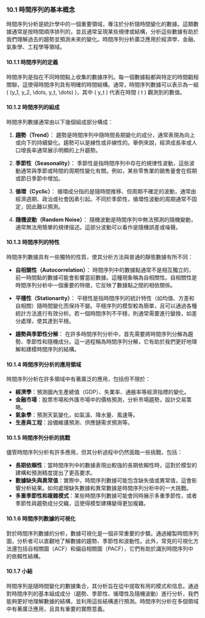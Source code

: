 ### 10.1 時間序列的基本概念

時間序列分析是統計學中的一個重要領域，專注於分析隨時間變化的數據。這類數據通常是按時間順序排列的，並且通常呈現某些規律或結構，分析這些數據有助於我們理解過去的趨勢並預測未來的變化。時間序列分析廣泛應用於經濟學、金融、氣象學、工程學等領域。

#### 10.1.1 時間序列的定義

時間序列是指在不同時間點上收集的數據序列。每一個數據點都與特定的時間戳相關聯，這使得時間序列具有明確的時間結構。通常，時間序列數據可以表示為一組 \( (y_1, y_2, \dots, y_t, \dots) \)，其中 \( y_t \) 代表在時間 \( t \) 觀測到的數值。

#### 10.1.2 時間序列的組成

時間序列數據通常由以下幾個組成部分構成：

1. **趨勢（Trend）**：
   趨勢是時間序列中隨時間長期變化的成分，通常表現為向上或向下的持續變化。趨勢可以是線性或非線性的。舉例來說，經濟成長率或人口增長率通常展示明顯的上升趨勢。

2. **季節性（Seasonality）**：
   季節性是指時間序列中存在的規律性波動，這些波動通常與季節或時間的周期性變化有關。例如，某些零售業的銷售量會在假期或節日季節中增加。

3. **循環（Cyclic）**：
   循環成分指的是隨時間推移、但周期不確定的波動，通常由經濟週期、政治或社會因素引起。不同於季節性，循環性波動的周期通常不固定，因此難以預測。

4. **隨機波動（Random Noise）**：
   隨機波動是時間序列中無法預測的隨機變動，通常無法用簡單的規律描述。這部分波動可以看作是隨機誤差或噪聲。

#### 10.1.3 時間序列的特性

時間序列數據具有一些獨特的性質，使其分析方法與普通的靜態數據有所不同：

- **自相關性（Autocorrelation）**：
  時間序列中的數據點通常不是相互獨立的，前一時間點的數據可能會影響當前數據。這種現象稱為自相關性。自相關性是時間序列分析中一個重要的特徵，它反映了數據點之間的相依關係。
  
- **平穩性（Stationarity）**：
  平穩性是指時間序列的統計特性（如均值、方差和自相關）隨時間變化而保持不變。平穩序列的模型較為簡單，且可以通過各種統計方法進行有效分析。若一個時間序列不平穩，則通常需要進行變換，如差分處理，使其達到平穩。

- **趨勢與季節性分解**：
  在許多時間序列分析中，首先需要將時間序列分解為趨勢、季節性和隨機成分。這一過程稱為時間序列分解，它有助於我們更好地理解和建模時間序列的結構。

#### 10.1.4 時間序列分析的應用領域

時間序列分析在許多領域中有著廣泛的應用，包括但不限於：

- **經濟學**：預測國內生產總值（GDP）、失業率、通脹率等經濟指標的變化。
- **金融市場**：股票市場和外匯市場中的價格預測，分析市場趨勢，設計交易策略。
- **氣象學**：預測天氣變化，如氣溫、降水量、風速等。
- **生產與工程**：設備維護預測、供應鏈需求預測等。

#### 10.1.5 時間序列分析的挑戰

儘管時間序列分析有許多應用，但其分析過程中仍然面臨一些挑戰，包括：

- **長期依賴性**：當時間序列中的數據表現出較強的長期依賴性時，這對於模型的建構和預測精度提出了更高要求。
- **數據缺失與異常值**：實際中，時間序列數據可能包含缺失值或異常值，這會影響分析結果。如何處理缺失數據和異常數據是時間序列分析中的一大挑戰。
- **多重季節性和複雜模式**：某些時間序列數據可能會同時展示多重季節性，或者季節性與趨勢成分交織，這使得模型建構變得更加複雜。

#### 10.1.6 時間序列數據的可視化

對於時間序列數據的分析，數據可視化是一個非常重要的步驟。通過繪製時間序列圖，分析者可以直觀地了解數據的趨勢、季節性和波動性。此外，常見的可視化方法還包括自相關圖（ACF）和偏自相關圖（PACF），它們有助於識別時間序列中的依賴性結構。

#### 10.1.7 小結

時間序列是隨時間變化的數據集合，其分析旨在從中提取有用的模式和信息。通過對時間序列的基本組成成分（趨勢、季節性、循環性及隨機波動）進行分析，我們能夠更好地理解數據的結構，並利用這些結構進行預測。時間序列分析在多個領域中有著廣泛應用，且具有重要的實際意義。